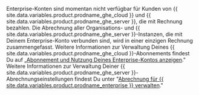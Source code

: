 Enterprise-Konten sind momentan nicht verfügbar für Kunden von {{ site.data.variables.product.prodname_ghe_cloud }} und {{ site.data.variables.product.prodname_ghe_server }}, die mit Rechnung bezahlen. Die Abrechnung aller Organisations- und {{ site.data.variables.product.prodname_ghe_server }}-Instanzen, die mit Deinem Enterprise-Konto verbunden sind, wird in einer einzigen Rechnung zusammengefasst. Weitere Informationen zur Verwaltung Deines {{ site.data.variables.product.prodname_ghe_cloud }}-Abonnements findest Du auf „[Abonnement und Nutzung Deines Enterprise-Kontos anzeigen](/articles/viewing-the-subscription-and-usage-for-your-enterprise-account)." Weitere Informationen zur Verwaltung Deiner {{ site.data.variables.product.prodname_ghe_server }}-Abrechnungseinstellungen findest Du unter "[Abrechnung für {{ site.data.variables.product.prodname_enterprise }} verwalten](/enterprise/admin/installation/managing-billing-for-github-enterprise)."
